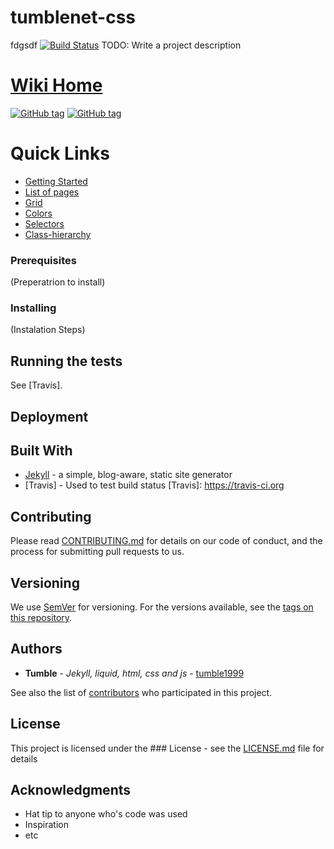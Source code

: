 # tumblenet-css
fdgsdf
[![Build Status](https://travis-ci.org/tumblenet/tumblenet-css.svg?branch=master)](https://travis-ci.org/tumblenet/tumblenet-css)
TODO: Write a project description

# [Wiki Home](https://github.com/tumblenet/tumblenet-css/wiki/)

[![GitHub tag](https://img.shields.io/github/downloads/tumblenet/tumblenet-css/total.svg?style=flat-square&label=Downloads)]()
[![GitHub tag](https://img.shields.io/github/release/tumblenet/tumblenet-css.svg?style=flat-square&label=Latest+Stable+Version)](https://github.com/tumblenet/tumblenet-css/releases/latest)

# Quick Links
* [Getting Started](https://github.com/tumblenet/tumblenet-css/wiki/Getting-Started)
* [List of pages](https://github.com/tumblenet/tumblenet-css/wiki/Catagories)
* [Grid](https://github.com/tumblenet/tumblenet-css/wiki/Grid)
* [Colors](https://github.com/tumblenet/tumblenet-css/wiki/Colors)
* [Selectors](https://github.com/tumblenet/tumblenet-css/wiki/Selectors)
* [Class-hierarchy](https://github.com/tumblenet/tumblenet-css/wiki/Class-hierarchy)


### Prerequisites
(Preperatrion to install)

### Installing
(Instalation Steps)

## Running the tests
See [Travis].

## Deployment

## Built With
* [Jekyll](http://jekyllrb.com/) -  a simple, blog-aware, static site generator
* [Travis] - Used to test build status
[Travis]: https://travis-ci.org
## Contributing
Please read [CONTRIBUTING.md](CONTRIBUTING.md) for details on our code of conduct, and the process for submitting pull requests to us.

## Versioning
We use [SemVer](http://semver.org/) for versioning. For the versions available, see the [tags on this repository](https://github.com/tumblenet/tumblenet-css/tags).

## Authors
* **Tumble** - *Jekyll, liquid, html, css and js* - [tumble1999](https://github.com/tumble1999)

See also the list of [contributors](https://github.com/tumblenet/tumblenet-css/contributors) who participated in this project.

## License
This project is licensed under the ### License - see the [LICENSE.md](LICENSE.md) file for details

## Acknowledgments
* Hat tip to anyone who's code was used
* Inspiration
* etc
